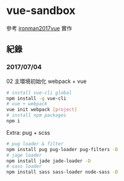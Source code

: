 # vue-sandbox

參考 [ironman2017vue](https://github.com/hungjie19/ironman2017vue) 實作

## 紀錄

### 2017/07/04

02 主環境初始化
webpack + vue

``` bash
# install vue-cli global
npm install -g vue-cli
# vue + webpack
vue init webpack [project]
# install npm packages
npm i
```
Extra: pug + scss

``` bash
# pug loader & filter
npm install pug pug-loader pug-filters -D
# jage loader
npm install jade jade-loader -D
# sass loader
npm install sass sass-loader node-sass -D
```
